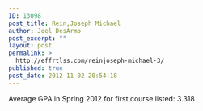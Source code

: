 ```yaml
---
ID: 13098
post_title: Rein,Joseph Michael
author: Joel DesArmo
post_excerpt: ""
layout: post
permalink: >
  http://effrtlss.com/reinjoseph-michael-3/
published: true
post_date: 2012-11-02 20:54:18
---
```

<p>Average GPA in Spring 2012 for first course listed: 3.318</p>